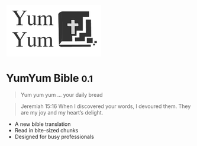 ![logo](_media/icon.png) 

# YumYum Bible <small>0.1</small>

> Yum yum yum ... your daily bread

> Jeremiah 15:16
> When I discovered your words, I devoured them.
> They are my joy and my heart’s delight.

- A new bible translation
- Read in bite-sized chunks
- Designed for busy professionals


